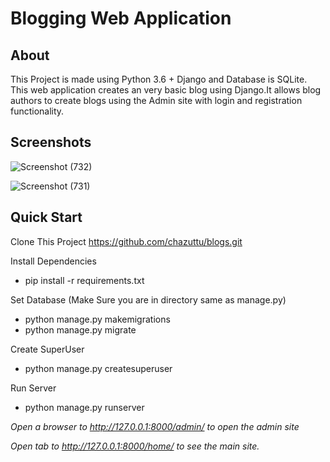 # Blogging Web Application
## About
This Project is made using Python 3.6 + Django and Database is SQLite. This web application creates an very basic blog using Django.It allows blog authors to create blogs using the Admin site with login and registration functionality.
## Screenshots
![Screenshot (732)](https://user-images.githubusercontent.com/73628133/168129762-f6740382-aaa2-449a-9a0b-840f0794e149.png)

![Screenshot (731)](https://user-images.githubusercontent.com/73628133/168129548-a91c57f1-d430-4ce0-943e-88fbf7c58c0f.png)

## Quick Start
Clone This Project
https://github.com/chazuttu/blogs.git

Install Dependencies
* pip install -r requirements.txt


Set Database (Make Sure you are in directory same as manage.py)

* python manage.py makemigrations
* python manage.py migrate


Create SuperUser
* python manage.py createsuperuser

Run Server
* python manage.py runserver

*Open a browser to http://127.0.0.1:8000/admin/ to open the admin site*

*Open tab to http://127.0.0.1:8000/home/ to see the main site.*


